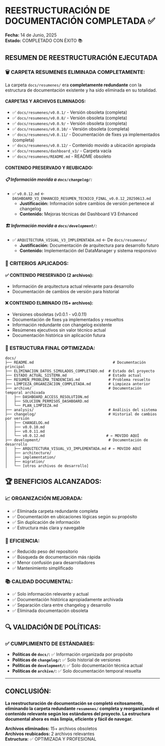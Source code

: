 # REESTRUCTURACIÓN DE DOCUMENTACIÓN COMPLETADA ✅

**Fecha:** 14 de Junio, 2025  
**Estado:** COMPLETADO CON ÉXITO 📚

## RESUMEN DE REESTRUCTURACIÓN EJECUTADA

### 🗑️ **CARPETA RESUMENES ELIMINADA COMPLETAMENTE:**
La carpeta `docs/resumenes/` era **completamente redundante** con la estructura de documentación existente y ha sido eliminada en su totalidad.

#### **CARPETAS Y ARCHIVOS ELIMINADOS:**
- ✅ `docs/resumenes/v0.0.1/` - Versión obsoleta (completa)
- ✅ `docs/resumenes/v0.0.8/` - Versión obsoleta (completa)
- ✅ `docs/resumenes/v0.0.9/` - Versión obsoleta (completa)
- ✅ `docs/resumenes/v0.0.10/` - Versión obsoleta (completa)
- ✅ `docs/resumenes/v0.0.11/` - Documentación de fixes ya implementados (completa)
- ✅ `docs/resumenes/v0.0.12/` - Contenido movido a ubicación apropiada
- ✅ `docs/resumenes/dashboard_v3/` - Carpeta vacía
- ✅ `docs/resumenes/README.md` - README obsoleto

#### **CONTENIDO PRESERVADO Y REUBICADO:**

##### 📋 Información movida a `docs/changelog/`:
- ✅ `v0.0.12.md` ← `DASHBOARD_V3_ENHANCED_RESUMEN_TECNICO_FINAL_v0.0.12_20250613.md`
  - **Justificación:** Información sobre cambios de versión pertenece al changelog
  - **Contenido:** Mejoras técnicas del Dashboard V3 Enhanced

##### 🏗️ Información movida a `docs/development/`:
- ✅ `ARQUITECTURA_VISUAL_V3_IMPLEMENTADA.md` ← De `docs/resumenes/`
  - **Justificación:** Documentación de arquitectura para desarrollo futuro
  - **Contenido:** Implementación del DataManager y sistema responsivo

### 🎯 **CRITERIOS APLICADOS:**

#### ✅ **CONTENIDO PRESERVADO (2 archivos):**
- Información de arquitectura actual relevante para desarrollo
- Documentación de cambios de versión para historial

#### ❌ **CONTENIDO ELIMINADO (15+ archivos):**
- Versiones obsoletas (v0.0.1 - v0.0.11)
- Documentación de fixes ya implementados y resueltos
- Información redundante con changelog existente
- Resúmenes ejecutivos sin valor técnico actual
- Documentación histórica sin aplicación futura

### 📁 **ESTRUCTURA FINAL OPTIMIZADA:**

```
docs/
├── README.md                                    # Documentación principal
├── ELIMINACION_DATOS_SIMULADOS_COMPLETADO.md  # Estado del proyecto
├── ESTADO_ACTUAL_SISTEMA.md                   # Estado actual
├── RESUMEN_PROBLEMA_TENDENCIAS.md             # Problema resuelto
├── LIMPIEZA_ORGANIZACION_COMPLETADA.md        # Limpieza anterior
├── archive/                                   # Documentación temporal archivada
│   ├── DASHBOARD_ACCESS_RESOLUTION.md
│   ├── SOLUCION_PERMISOS_DASHBOARD.md
│   └── PLAN_LIMPIEZA.md
├── analysis/                                  # Análisis del sistema
├── changelog/                                 # Historial de cambios por versión
│   ├── CHANGELOG.md
│   ├── v0.0.10.md
│   ├── v0.0.11.md
│   └── v0.0.12.md                            # ← MOVIDO AQUÍ
├── development/                               # Documentación de desarrollo
│   ├── ARQUITECTURA_VISUAL_V3_IMPLEMENTADA.md # ← MOVIDO AQUÍ
│   ├── architecture/
│   ├── implementation/
│   ├── migration/
│   └── [otros archivos de desarrollo]
```

## 🏆 **BENEFICIOS ALCANZADOS:**

### 📈 **ORGANIZACIÓN MEJORADA:**
- ✅ Eliminada carpeta redundante completa
- ✅ Documentación en ubicaciones lógicas según su propósito
- ✅ Sin duplicación de información
- ✅ Estructura más clara y navegable

### 🚀 **EFICIENCIA:**
- ✅ Reducido peso del repositorio
- ✅ Búsqueda de documentación más rápida
- ✅ Menor confusión para desarrolladores
- ✅ Mantenimiento simplificado

### 📚 **CALIDAD DOCUMENTAL:**
- ✅ Solo información relevante y actual
- ✅ Documentación histórica apropiadamente archivada
- ✅ Separación clara entre changelog y desarrollo
- ✅ Eliminada documentación obsoleta

## 🔍 **VALIDACIÓN DE POLÍTICAS:**

### ✅ **CUMPLIMIENTO DE ESTÁNDARES:**
- **Políticas de `docs/`:** ✅ Información organizada por propósito
- **Políticas de `changelog/`:** ✅ Solo historial de versiones
- **Políticas de `development/`:** ✅ Solo documentación técnica actual
- **Políticas de `archive/`:** ✅ Solo documentación temporal resuelta

---

## CONCLUSIÓN:

**La reestructuración de documentación se completó exitosamente, eliminando la carpeta redundante `resumenes/` completa y reorganizando el contenido relevante según los estándares del proyecto. La estructura documental ahora es más limpia, eficiente y fácil de navegar.**

**Archivos eliminados:** 15+ archivos obsoletos  
**Archivos reubicados:** 2 archivos relevantes  
**Estructura:** ✅ OPTIMIZADA Y PROFESIONAL

